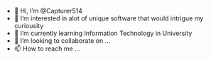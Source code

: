 - 👋 Hi, I’m @Capturer514
- 👀 I’m interested in alot of unique software that would intrigue my curiousity
- 🌱 I’m currently learning Information Technology in University
- 💞️ I’m looking to collaborate on ...
- 📫 How to reach me ...

<!---
Capturer514/Capturer514 is a ✨ special ✨ repository because its `README.md` (this file) appears on your GitHub profile.
You can click the Preview link to take a look at your changes.
--->
